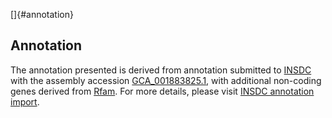 []{#annotation}

Annotation
----------

The annotation presented is derived from annotation submitted to
[INSDC](http://www.insdc.org) with the assembly accession
[GCA\_001883825.1](http://www.ebi.ac.uk/ena/data/view/GCA_001883825.1),
with additional non-coding genes derived from
[Rfam](http://rfam.xfam.org/). For more details, please visit [INSDC
annotation
import](http://ensemblgenomes.org/info/data/insdc_annotation).
